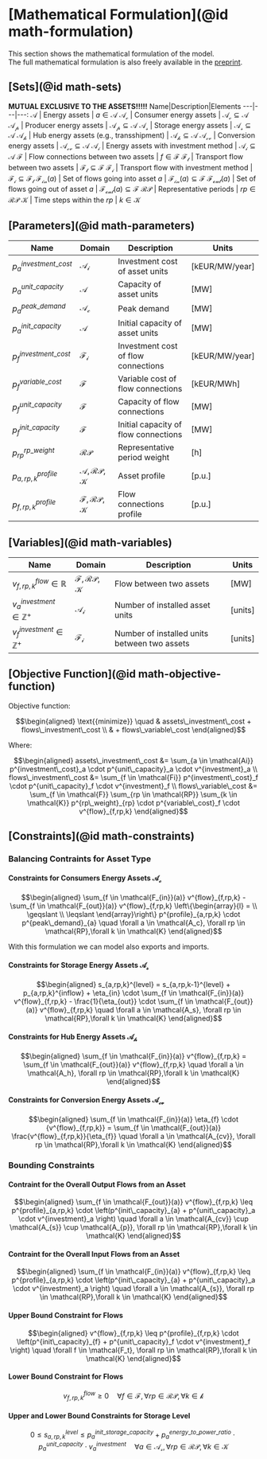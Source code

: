 # [Mathematical Formulation](@id math-formulation)

This section shows the mathematical formulation of the model.\
The full mathematical formulation is also freely available in the [preprint](https://arxiv.org/abs/2309.07711).

## [Sets](@id math-sets)
**MUTUAL EXCLUSIVE TO THE ASSETS!!!!!**
Name|Description|Elements
 ---|---|---:
$\mathcal{A}$           | Energy assets                           | $a \in \mathcal{A}$
$\mathcal{A_c}$         | Consumer energy assets                  | $\mathcal{A_c}   \subseteq \mathcal{A}$
$\mathcal{A_p}$         | Producer energy assets                  | $\mathcal{A_p}   \subseteq \mathcal{A}$
$\mathcal{A_s}$         | Storage energy assets                   | $\mathcal{A_s}   \subseteq \mathcal{A}$
$\mathcal{A_h}$         | Hub energy assets (e.g., transshipment) | $\mathcal{A_h}   \subseteq \mathcal{A}$
$\mathcal{A_{cv}}$      | Conversion energy assets                | $\mathcal{A_{cv}}\subseteq \mathcal{A}$
$\mathcal{A_i}$         | Energy assets with investment method    | $\mathcal{A_i}   \subseteq \mathcal{A}$
$\mathcal{F}$           | Flow connections between two assets     | $f \in \mathcal{F}$
$\mathcal{F_t}$         | Transport flow between two assets       | $\mathcal{F_t}   \subseteq \mathcal{F}$
$\mathcal{F_i}$         | Transport flow with investment method   | $\mathcal{F_i}   \subseteq \mathcal{F_t}$
$\mathcal{F_{in}}(a)$   | Set of flows going into asset $a$       | $\mathcal{F_{in}}(a) \subseteq \mathcal{F}$
$\mathcal{F_{out}}(a)$  | Set of flows going out of asset $a$     | $\mathcal{F_{out}}(a) \subseteq \mathcal{F}$
$\mathcal{RP}$          | Representative periods                  | $rp \in \mathcal{RP}$
$\mathcal{K}$           | Time steps within the $rp$              | $k \in \mathcal{K}$

## [Parameters](@id math-parameters)

Name|Domain|Description|Units
 ---|---|---|---
$p^{investment\_cost}_{a}$ | $\mathcal{A_i}$    | Investment cost  of asset units         | [kEUR/MW/year]
$p^{unit\_capacity}_{a}$   | $\mathcal{A}$      | Capacity of asset units                 | [MW]
$p^{peak\_demand}_{a}$     | $\mathcal{A_c}$    | Peak demand                             | [MW]
$p^{init\_capacity}_{a}$   | $\mathcal{A}$      | Initial capacity of asset units         | [MW]
$p^{investment\_cost}_{f}$ | $\mathcal{F_i}$    | Investment cost  of flow connections    | [kEUR/MW/year]
$p^{variable\_cost}_{f}$   | $\mathcal{F}$      | Variable cost of flow connections       | [kEUR/MWh]
$p^{unit\_capacity}_{f}$   | $\mathcal{F}$      | Capacity of flow connections            | [MW]
$p^{init\_capacity}_{f}$   | $\mathcal{F}$      | Initial capacity of flow connections    | [MW]
$p^{rp\_weight}_{rp}$      | $\mathcal{RP}$     | Representative period weight            | [h]
$p^{profile}_{a,rp,k}$     | $\mathcal{A,RP,K}$ | Asset profile                           | [p.u.]
$p^{profile}_{f,rp,k}$     | $\mathcal{F,RP,K}$ | Flow connections profile                | [p.u.]

## [Variables](@id math-variables)

Name|Domain|Description|Units
 ---|---|---|---
$v^{flow}_{f,rp,k}  \in \mathbb{R}$    | $\mathcal{F,RP,K}$ | Flow between two assets                      |[MW]
$v^{investment}_{a} \in \mathbb{Z^{+}}$| $\mathcal{A_i}$    | Number of installed asset units              |[units]
$v^{investment}_{f} \in \mathbb{Z^{+}}$| $\mathcal{F_i}$    | Number of installed units between two assets |[units]

## [Objective Function](@id math-objective-function)

Objective function:

```math
\begin{aligned}
\text{{minimize}} \quad & assets\_investment\_cost + flows\_investment\_cost \\
                        & + flows\_variable\_cost
\end{aligned}
```

Where:

```math
\begin{aligned}
assets\_investment\_cost &= \sum_{a \in \mathcal{Ai}} p^{investment\_cost}_a \cdot p^{unit\_capacity}_a \cdot v^{investment}_a \\
flows\_investment\_cost &= \sum_{f \in \mathcal{Fi}} p^{investment\_cost}_f \cdot p^{unit\_capacity}_f \cdot v^{investment}_f \\
flows\_variable\_cost &= \sum_{f \in \mathcal{F}} \sum_{rp \in \mathcal{RP}} \sum_{k \in \mathcal{K}} p^{rp\_weight}_{rp} \cdot p^{variable\_cost}_f \cdot v^{flow}_{f,rp,k}
\end{aligned}
```

## [Constraints](@id math-constraints)

### Balancing Contraints for Asset Type

#### Constraints for Consumers Energy Assets $\mathcal{A_c}$

```math
\begin{aligned}
\sum_{f \in \mathcal{F_{in}}(a)} v^{flow}_{f,rp,k} - \sum_{f \in \mathcal{F_{out}}(a)} v^{flow}_{f,rp,k} \left\{\begin{array}{l} = \\ \geqslant \\ \leqslant \end{array}\right\} p^{profile}_{a,rp,k} \cdot p^{peak\_demand}_{a} \quad \forall a \in \mathcal{A_c}, \forall rp \in \mathcal{RP},\forall k \in \mathcal{K}
\end{aligned}
```

With this formulation we can model also exports and imports.

#### Constraints for Storage Energy Assets $\mathcal{A_s}$

```math
\begin{aligned}
s_{a,rp,k}^{level} = s_{a,rp,k-1}^{level} + p_{a,rp,k}^{inflow} + \eta_{in} \cdot \sum_{f \in \mathcal{F_{in}}(a)} v^{flow}_{f,rp,k} - \frac{1}{\eta_{out}} \cdot \sum_{f \in \mathcal{F_{out}}(a)} v^{flow}_{f,rp,k} \quad \forall a \in \mathcal{A_s}, \forall rp \in \mathcal{RP},\forall k \in \mathcal{K}
\end{aligned}
```

#### Constraints for Hub Energy Assets $\mathcal{A_h}$

```math
\begin{aligned}
\sum_{f \in \mathcal{F_{in}}(a)} v^{flow}_{f,rp,k} = \sum_{f \in \mathcal{F_{out}}(a)} v^{flow}_{f,rp,k} \quad \forall a \in \mathcal{A_h}, \forall rp \in \mathcal{RP},\forall k \in \mathcal{K}
\end{aligned}
```

#### Constraints for Conversion Energy Assets $\mathcal{A_{cv}}$

```math
\begin{aligned}
\sum_{f \in \mathcal{F_{in}}(a)} \eta_{f} \cdot {v^{flow}_{f,rp,k}} = \sum_{f \in \mathcal{F_{out}}(a)} \frac{v^{flow}_{f,rp,k}}{\eta_{f}}  \quad \forall a \in \mathcal{A_{cv}}, \forall rp \in \mathcal{RP},\forall k \in \mathcal{K}
\end{aligned}
```

### Bounding Constraints

#### Contraint for the Overall Output Flows from an Asset

```math
\begin{aligned}
\sum_{f \in \mathcal{F_{out}}(a)} v^{flow}_{f,rp,k} \leq p^{profile}_{a,rp,k} \cdot \left(p^{init\_capacity}_{a} + p^{unit\_capacity}_a \cdot v^{investment}_a \right)  \quad \forall a \in \mathcal{A_{cv}} \cup \mathcal{A_{s}} \cup \mathcal{A_{p}}, \forall rp \in \mathcal{RP},\forall k \in \mathcal{K}
\end{aligned}
```

#### Contraint for the Overall Input Flows from an Asset

```math
\begin{aligned}
\sum_{f \in \mathcal{F_{in}}(a)} v^{flow}_{f,rp,k} \leq p^{profile}_{a,rp,k} \cdot \left(p^{init\_capacity}_{a} + p^{unit\_capacity}_a \cdot v^{investment}_a \right)  \quad \forall a \in \mathcal{A_{s}}, \forall rp \in \mathcal{RP},\forall k \in \mathcal{K}
\end{aligned}
```

#### Upper Bound Constraint for Flows

```math
\begin{aligned}
v^{flow}_{f,rp,k} \leq p^{profile}_{f,rp,k} \cdot \left(p^{init\_capacity}_{f} + p^{unit\_capacity}_f \cdot v^{investment}_f \right)  \quad \forall f \in \mathcal{F_t}, \forall rp \in \mathcal{RP},\forall k \in \mathcal{K}
\end{aligned}
```

#### Lower Bound Constraint for Flows

```math
v^{flow}_{f,rp,k} \geq 0 \quad \forall f \in \mathcal{F}, \forall rp \in \mathcal{RP}, \forall k \in \mathcal{k}
```

#### Upper and Lower Bound Constraints for Storage Level

```math
0 \leq s_{a,rp,k}^{level} \leq p^{init\_storage\_capacity}_{a} + p^{energy\_to\_power\_ratio}_a \cdot p^{unit\_capacity}_a \cdot v^{investment}_a \quad \forall a \in \mathcal{A_s}, \forall rp \in \mathcal{RP},\forall k \in \mathcal{K}
```
